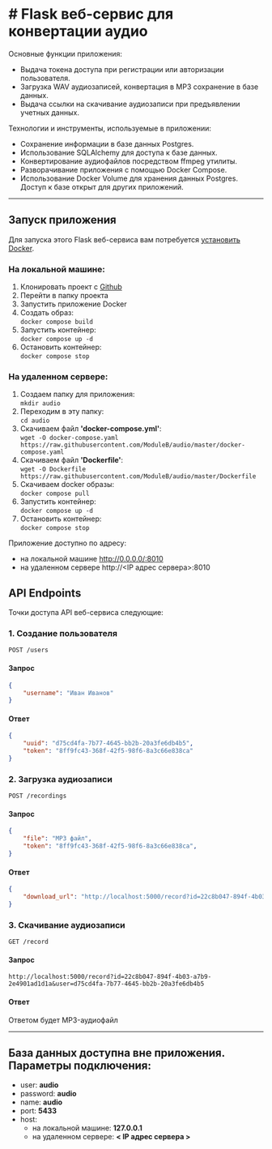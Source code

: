 
# # Flask веб-сервис для конвертации аудио

Основные функции приложения:
- Выдача токена доступа при регистрации или авторизации пользователя.
- Загрузка WAV аудиозаписей, конвертация в MP3 сохранение в базе данных.
- Выдача ссылки на скачивание аудиозаписи при предъявлении учетных данных.

Технологии и инструменты, используемые в приложении:
- Сохранение информации в базе данных Postgres.
- Использование SQLAlchemy для доступа к базе данных.
- Конвертирование аудиофайлов посредством ffmpeg утилиты. 
- Разворачивание приложения с помощью Docker Compose.
- Использование Docker Volume для хранения данных Postgres. Доступ к базе открыт для других приложений.

-----------------------------------------------------
## Запуск приложения

Для запуска этого Flask веб-сервиса вам потребуется [установить Docker](https://www.docker.com/).

### На локальной машине:

1. Клонировать проект с [Github](https://github.com/ModuleB/audio)
2. Перейти в папку проекта
3. Запустить приложение Docker
4. Создать образ:  
`docker compose build`
5. Запустить контейнер:  
`docker compose up -d`
6. Остановить контейнер:  
`docker compose stop`

### На удаленном сервере:
1. Создаем папку для приложения:  
`mkdir audio`
2. Переходим в эту папку:  
`cd audio`
3. Скачиваем файл **'docker-compose.yml'**:   
`wget -O docker-compose.yaml https://raw.githubusercontent.com/ModuleB/audio/master/docker-compose.yaml`
4. Скачиваем файл **'Dockerfile'**:   
`wget -O Dockerfile https://raw.githubusercontent.com/ModuleB/audio/master/Dockerfile`
5. Скачиваем docker образы:  
`docker compose pull`
6. Запустить контейнер:  
`docker compose up -d`
7. Остановить контейнер:  
`docker compose stop`



Приложение доступно по адресу:
- на локальной машине http://0.0.0.0/:8010
- на удаленном сервере http://<IP адрес сервера>:8010



## API Endpoints

Точки доступа API веб-сервиса следующие:

### 1. Создание пользователя

```
POST /users
```

#### Запрос

```json
{
    "username": "Иван Иванов"
}
```

#### Ответ

```json
{
    "uuid": "d75cd4fa-7b77-4645-bb2b-20a3fe6db4b5",
    "token": "8ff9fc43-368f-42f5-98f6-8a3c66e838ca"
}
```

### 2. Загрузка аудиозаписи

```
POST /recordings
```

#### Запрос

```json
{
    "file": "MP3 файл",
    "token": "8ff9fc43-368f-42f5-98f6-8a3c66e838ca",
}
```

#### Ответ

```json
{
    "download_url": "http://localhost:5000/record?id=22c8b047-894f-4b03-a7b9-2e4901ad1d1a&user=d75cd4fa-7b77-4645-bb2b-20a3fe6db4b5"
}
```

### 3. Скачивание аудиозаписи

```
GET /record
```

#### Запрос

`http://localhost:5000/record?id=22c8b047-894f-4b03-a7b9-2e4901ad1d1a&user=d75cd4fa-7b77-4645-bb2b-20a3fe6db4b5`

#### Ответ

Ответом будет MP3-аудиофайл


---

## База данных доступна вне приложения. Параметры подключения:
- user: **audio**
- password: **audio**
- name: **audio**
- port: **5433**
- host:
  * на локальной машине: **127.0.0.1**
  * на удаленном сервере: **< IP адрес сервера >**